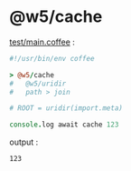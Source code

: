 [‼️]: ✏️README.mdt

# @w5/cache

[test/main.coffee](./test/main.coffee) :

```coffee
#!/usr/bin/env coffee

> @w5/cache
#   @w5/uridir
#   path > join

# ROOT = uridir(import.meta)

console.log await cache 123
```

output :

```
123
```
